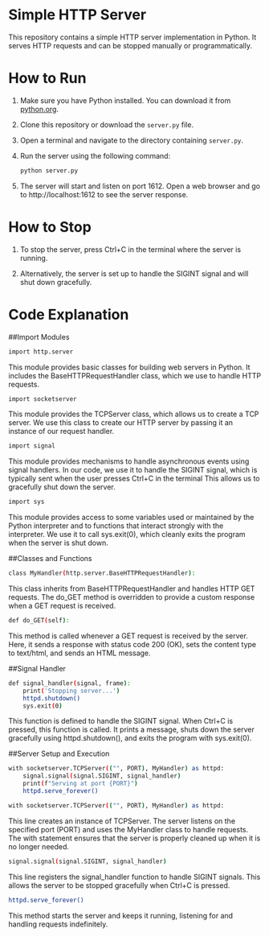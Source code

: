 # Simple HTTP Server

This repository contains a simple HTTP server implementation in Python. It serves HTTP requests and can be stopped manually or programmatically.

# How to Run

1. Make sure you have Python installed. You can download it from [python.org](https://www.python.org/downloads/).

2. Clone this repository or download the `server.py` file.

3. Open a terminal and navigate to the directory containing `server.py`.

4. Run the server using the following command:

   ```sh
   python server.py

   ```
5. The server will start and listen on port 1612.
   Open a web browser and go to http://localhost:1612 to see the server response. 

# How to Stop

1. To stop the server, press Ctrl+C in the terminal where the server is running.
   
2. Alternatively, the server is set up to handle the SIGINT signal and will shut down gracefully.

# Code Explanation

##Import Modules

```bash
import http.server
```
This module provides basic classes for building web servers in Python.
It includes the BaseHTTPRequestHandler class, which we use to handle HTTP requests.

```bash
import socketserver
```
This module provides the TCPServer class, which allows us to create a TCP server.
We use this class to create our HTTP server by passing it an instance of our request handler.

```bash
import signal
```
This module provides mechanisms to handle asynchronous events using signal handlers.
In our code, we use it to handle the SIGINT signal, which is typically sent when the user presses Ctrl+C in the terminal
This allows us to gracefully shut down the server.

```bash
import sys
```
This module provides access to some variables used or maintained by the Python interpreter
and to functions that interact strongly with the interpreter.
We use it to call sys.exit(0), which cleanly exits the program when the server is shut down.

##Classes and Functions

```bash
class MyHandler(http.server.BaseHTTPRequestHandler):
```
This class inherits from BaseHTTPRequestHandler and handles HTTP GET requests.
The do_GET method is overridden to provide a custom response when a GET request is received.

```bash
def do_GET(self):
```
This method is called whenever a GET request is received by the server.
Here, it sends a response with status code 200 (OK),
sets the content type to text/html, and sends an HTML message.

##Signal Handler

```bash
def signal_handler(signal, frame):
    print('Stopping server...')
    httpd.shutdown()
    sys.exit(0)
```
This function is defined to handle the SIGINT signal.
When Ctrl+C is pressed, this function is called.
It prints a message, shuts down the server gracefully using httpd.shutdown(),
and exits the program with sys.exit(0).

##Server Setup and Execution

```bash
with socketserver.TCPServer(("", PORT), MyHandler) as httpd:
    signal.signal(signal.SIGINT, signal_handler)
    print(f"Serving at port {PORT}")
    httpd.serve_forever()
```

```bash
with socketserver.TCPServer(("", PORT), MyHandler) as httpd:
```
This line creates an instance of TCPServer.
The server listens on the specified port (PORT) and uses the MyHandler class to handle requests.
The with statement ensures that the server is properly cleaned up when it is no longer needed.

```bash
signal.signal(signal.SIGINT, signal_handler)
```
This line registers the signal_handler function to handle SIGINT signals.
This allows the server to be stopped gracefully when Ctrl+C is pressed.

```bash
httpd.serve_forever()
```
This method starts the server and keeps it running,
listening for and handling requests indefinitely.
